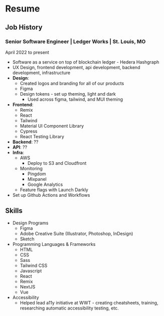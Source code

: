 # Resume

## Job History

### Senior Software Engineer | Ledger Works | St. Louis, MO

April 2022 to present

- Software as a service on top of blockchain ledger - Hedera Hashgraph
- UX Design, frontend development, api development, backend development, infrastructure
- **Design**:
  - Created logos and branding for all of our products
  - Figma
  - Design tokens - set up theming, light and dark
    - Used across figma, tailwind, and MUI theming
- **Frontend**:
  - Remix
  - React
  - Tailwind
  - Material UI Component Library
  - Cypress
  - React Testing Library
- **Backend**: ??
- **API**: ??
- **Infra**:
  - AWS
    - Deploy to S3 and Cloudfront
  - Monitoring
    - Pingdom
    - Mixpanel
    - Google Analytics
  - Feature flags with Launch Darkly
- Set up Github Actions and Workflows

## Skills

- Design Programs
  - Figma
  - Adobe Creative Suite (Illustrator, Photoshop, InDesign)
  - Sketch
- Programming Languages & Frameworks
  - HTML
  - CSS
  - Sass
  - Tailwind CSS
  - Javascript
  - React
  - Remix
  - NextJS
  - Vue
- Accessibility
  - Helped lead a11y initiative at WWT - creating cheatsheets, training, researching automatic accessibility testing, etc.
